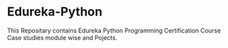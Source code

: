 # Edureka-Python
This Repositary contains Edureka Python Programming Certification Course Case studies module wise and Pojects.
